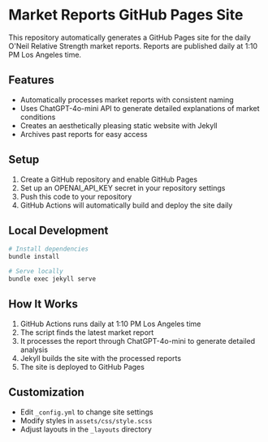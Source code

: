 # Market Reports GitHub Pages Site

This repository automatically generates a GitHub Pages site for the daily O'Neil Relative Strength market reports. Reports are published daily at 1:10 PM Los Angeles time.

## Features

- Automatically processes market reports with consistent naming
- Uses ChatGPT-4o-mini API to generate detailed explanations of market conditions
- Creates an aesthetically pleasing static website with Jekyll
- Archives past reports for easy access

## Setup

1. Create a GitHub repository and enable GitHub Pages
2. Set up an OPENAI_API_KEY secret in your repository settings
3. Push this code to your repository
4. GitHub Actions will automatically build and deploy the site daily

## Local Development

```bash
# Install dependencies
bundle install

# Serve locally
bundle exec jekyll serve
```

## How It Works

1. GitHub Actions runs daily at 1:10 PM Los Angeles time
2. The script finds the latest market report
3. It processes the report through ChatGPT-4o-mini to generate detailed analysis
4. Jekyll builds the site with the processed reports
5. The site is deployed to GitHub Pages

## Customization

- Edit `_config.yml` to change site settings
- Modify styles in `assets/css/style.scss`
- Adjust layouts in the `_layouts` directory